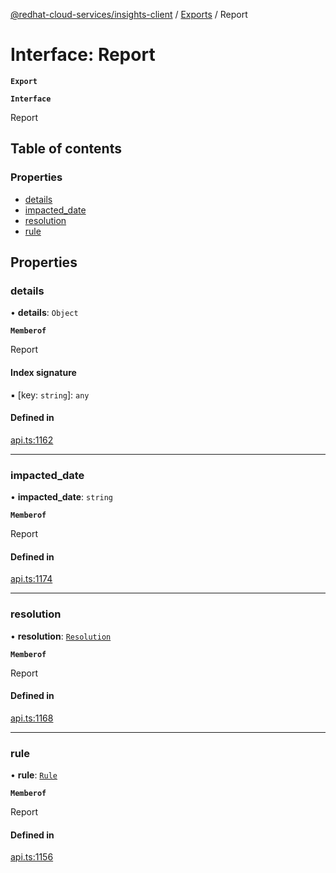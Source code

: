 [@redhat-cloud-services/insights-client](../README.md) / [Exports](../modules.md) / Report

# Interface: Report

**`Export`**

**`Interface`**

Report

## Table of contents

### Properties

- [details](Report.md#details)
- [impacted\_date](Report.md#impacted_date)
- [resolution](Report.md#resolution)
- [rule](Report.md#rule)

## Properties

### details

• **details**: `Object`

**`Memberof`**

Report

#### Index signature

▪ [key: `string`]: `any`

#### Defined in

[api.ts:1162](https://github.com/mkholjuraev/javascript-clients/blob/master/packages/insights/api.ts#L1162)

___

### impacted\_date

• **impacted\_date**: `string`

**`Memberof`**

Report

#### Defined in

[api.ts:1174](https://github.com/mkholjuraev/javascript-clients/blob/master/packages/insights/api.ts#L1174)

___

### resolution

• **resolution**: [`Resolution`](Resolution.md)

**`Memberof`**

Report

#### Defined in

[api.ts:1168](https://github.com/mkholjuraev/javascript-clients/blob/master/packages/insights/api.ts#L1168)

___

### rule

• **rule**: [`Rule`](Rule.md)

**`Memberof`**

Report

#### Defined in

[api.ts:1156](https://github.com/mkholjuraev/javascript-clients/blob/master/packages/insights/api.ts#L1156)
